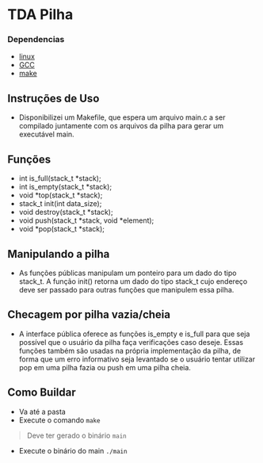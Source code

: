 # TDA Pilha

### Dependencias
- [linux](https://www.linux.org/pages/download/)
- [GCC](https://gcc.gnu.org/install/index.html)
- [make](https://www.unixmen.com/install-ubuntu-make-on-ubuntu-15-04/)

## Instruções de Uso

- Disponibilizei um Makefile, que espera um arquivo main.c a ser compilado juntamente com os arquivos da pilha para gerar um executável main.

## Funções
- int is_full(stack_t *stack);
- int is_empty(stack_t *stack);
- void *top(stack_t *stack);
- stack_t init(int data_size);
- void destroy(stack_t *stack);
- void push(stack_t *stack, void *element);
- void *pop(stack_t *stack);


## Manipulando a pilha
- As funções públicas manipulam um ponteiro para um dado do tipo stack_t. A função init() retorna um dado do tipo stack_t cujo endereço deve ser passado para outras funções que manipulem essa pilha.


## Checagem por pilha vazia/cheia
- A interface pública oferece as funções is_empty e is_full para que seja possível que o usuário da pilha faça verificações caso deseje. Essas funções também são usadas na própria implementação da pilha, de forma que um erro informativo seja levantado se o usuário tentar utilizar pop em uma pilha fazia ou push em uma pilha cheia.

## Como Buildar
- Va até a pasta
- Execute o comando `make`
> Deve ter gerado o binário `main`
- Execute o binário do main `./main`
